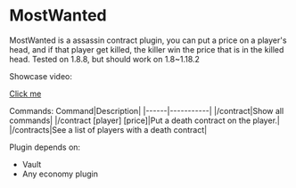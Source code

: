 # MostWanted

MostWanted is a assassin contract plugin, you can put a price on a player's head, and if that player get killed, the killer win the price that is in the killed head.
Tested on 1.8.8, but should work on 1.8~1.18.2

Showcase video:

[Click me](https://www.youtube.com/watch?v=i3dDs6hqPcw)

Commands:
Command|Description|
|------|-----------|
|/contract|Show all commands|
|/contract [player] [price]|Put a death contract on the player.|
|/contracts|See a list of players with a death contract|

Plugin depends on:
 - Vault
 - Any economy plugin
